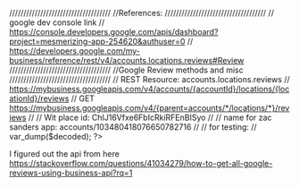 




////////////////////////////////////
//References:
////////////////////////////////////
//  google dev console link
//    https://console.developers.google.com/apis/dashboard?project=mesmerizing-app-254620&authuser=0
//    https://developers.google.com/my-business/reference/rest/v4/accounts.locations.reviews#Review
////////////////////////////////////
//Google Review methods and misc
////////////////////////////////////
//  REST Resource: accounts.locations.reviews
//  https://mybusiness.googleapis.com/v4/accounts/{accountId}/locations/{locationId}/reviews
//  GET https://mybusiness.googleapis.com/v4/{parent=accounts/*/locations/*}/reviews
//
//  Wit place id: ChIJ16Vfxe6FbIcRkiRFEnBISyo
//
//  name for zac sanders app: accounts/103480418076650782716
//
//  for testing:
//    var_dump($decoded);
?>

I figured out the api from here https://stackoverflow.com/questions/41034279/how-to-get-all-google-reviews-using-business-api?rq=1
